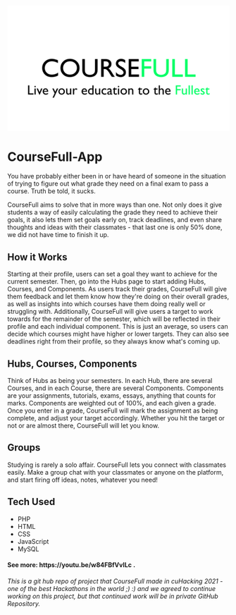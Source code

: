 ![CourseFull](coursefulltitle.png)

# CourseFull-App
You have probably either been in or have heard of someone in the situation of trying to figure out what grade they need on a final exam to pass a course. Truth be told, it sucks. 

CourseFull aims to solve that in more ways than one. Not only does it give students a way of easily calculating the grade they need to achieve their goals, it also lets them set goals early on, track deadlines, and even share thoughts and ideas with their classmates - that last one is only 50% done, we did not have time to finish it up.

## How it Works
Starting at their profile, users can set a goal they want to achieve for the current semester. Then, go into the Hubs page to start adding Hubs, Courses, and Components. As users track their grades, CourseFull will give them feedback and let them know how they're doing on their overall grades, as well as insights into which courses have them doing really well or struggling with. Additionally, CourseFull will give users a target to work towards for the remainder of the semester, which will be reflected in their profile and each individual component. This is just an average, so users can decide which courses might have higher or lower targets. They can also see deadlines right from their profile, so they always know what's coming up. 

## Hubs, Courses, Components
Think of Hubs as being your semesters. In each Hub, there are several Courses, and in each Course, there are several Components. Components are your assignments, tutorials, exams, essays, anything that counts for marks. Components are weighted out of 100%, and each given a grade. Once you enter in a grade, CourseFull will mark the assignment as being complete, and adjust your target accordingly. Whether you hit the target or not or are almost there, CourseFull will let you know.

## Groups
Studying is rarely a solo affair. CourseFull lets you connect with classmates easily. Make a group chat with your classmates or anyone on the platform, and start firing off ideas, notes, whatever you need!

## Tech Used
 - PHP
 - HTML
 - CSS
 - JavaScript
 - MySQL

<h4>See more: https://youtu.be/w84FBfVvILc . </h4> 
<h6>This is a git hub repo of project that CourseFull made in cuHacking 2021 - one of the best Hackathons in the world ;) :) and we agreed to continue working on this project, but that continued work will be in private GitHub Repository. </h6>
